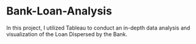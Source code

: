 # Bank-Loan-Analysis
In this project, I utilized Tableau to conduct an in-depth data analysis and visualization of the Loan Dispersed by the Bank.
